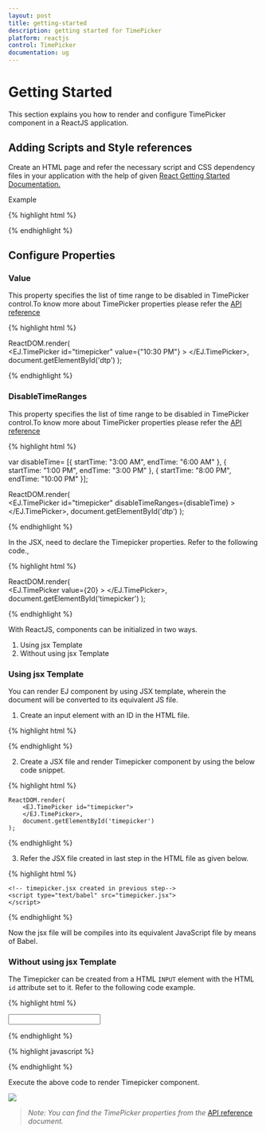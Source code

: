```yaml
---
layout: post
title: getting-started
description: getting started for TimePicker
platform: reactjs
control: TimePicker
documentation: ug
---
```


# Getting Started

This section explains you how to render and configure TimePicker component in a ReactJS application.

## Adding Scripts and Style references

Create an HTML page and refer the necessary script and CSS dependency files in your application with the help of given  [React Getting Started Documentation.](https://help.syncfusion.com/reactjs/overview)

Example

{% highlight html %}
<!DOCTYPE html>
   <html>
     <head>
        <meta name="viewport" content="width=device-width, initial-scale=1.0">
        <meta name="description" content="Essential Studio for React JS">
        <meta name="author" content="Syncfusion">
        <title>Getting Started for TimePicker React JS</title>
        <!-- Essential Studio for JavaScript  theme reference -->
        <link href="http://cdn.syncfusion.com/{{ site.releaseversion }}/js/web/flat-azure/ej.web.all.min.css" rel="stylesheet" />
        <!-- Essential Studio for JavaScript  script references -->
        <script src="http://cdn.syncfusion.com/js/assets/external/jquery-3.0.0.min.js"></script>
         <script src="http://cdn.syncfusion.com/js/assets/external/react.min.js"></script>
        <script src="http://cdn.syncfusion.com/js/assets/external/react-dom.min.js"></script>
        <script src="http://cdn.syncfusion.com/{{ site.releaseversion }}/js/web/ej.web.all.min.js"></script>
        <script src="http://cdn.syncfusion.com/{{ site.releaseversion }}/js/common/ej.web.react.min.js"></script>
        <!-- Add your custom scripts here -->
    </head>
        <body>
        </body>
   </html>

{% endhighlight %}

## Configure Properties

### Value

 This property specifies the list of time range to be disabled in TimePicker control.To know more about TimePicker properties please refer the [API reference](https://help.syncfusion.com/api/js/ejtimepicker)

{% highlight html %}

ReactDOM.render(   
		  <EJ.TimePicker id="timepicker" value={"10:30 PM"} >
</EJ.TimePicker>,
document.getElementById('dtp')
);

{% endhighlight %}

### DisableTimeRanges

 This property specifies the list of time range to be disabled in TimePicker control.To know more about TimePicker properties please refer the [API reference](https://help.syncfusion.com/api/js/ejtimepicker)

{% highlight html %}

var  disableTime= [{ startTime: "3:00 AM", endTime: "6:00 AM" },
                    { startTime: "1:00 PM", endTime: "3:00 PM" },
                    { startTime: "8:00 PM", endTime: "10:00 PM" }];

ReactDOM.render(   
		  <EJ.TimePicker id="timepicker"  disableTimeRanges={disableTime} >
</EJ.TimePicker>,
document.getElementById('dtp')
);

{% endhighlight %}


In the JSX, need to declare the Timepicker properties. Refer to the following code.,

{% highlight html %}

ReactDOM.render(   
        <EJ.TimePicker value={20} >
        </EJ.TimePicker>,
        document.getElementById('timepicker')
    );

{% endhighlight %}

With ReactJS, components can be initialized in two ways. 

1. Using jsx Template
2. Without using jsx Template



### Using jsx Template

You can render EJ component by using JSX template, wherein the document will be converted to its equivalent JS file. 

1. Create an input element with an ID in the HTML file. 

{% highlight html %}

<body>
    <div id="timepicker"></div>
</body>

{% endhighlight %}

2. Create a JSX file and render Timepicker component by using the below code snippet.

{% highlight html %}

    ReactDOM.render(   
        <EJ.TimePicker id="timepicker">
        </EJ.TimePicker>,
        document.getElementById('timepicker')
    );

{% endhighlight %}

3. Refer the JSX file created in last step in the HTML file as given below. 

 {% highlight html %}

<body>
    <div id="timepicker"></div>

    <!-- timepicker.jsx created in previous step-->
    <script type="text/babel" src="timepicker.jsx">
    </script>   
</body>

{% endhighlight %}

Now the jsx file will be compiles into its equivalent JavaScript file by means of Babel. 

### Without using jsx Template

The Timepicker can be created from a HTML `INPUT` element with the HTML `id` attribute set to it. Refer to the following code example.

{% highlight html %}

<body>
    <input id="timepicker"/>
</body>

           
{% endhighlight %}

{% highlight javascript %}

 <script>

 ReactDOM.render(
    React.createElement(EJ.Chart, {id: "timepicker"}       
    ),
	document.getElementById('timepicker')
);      

 </script>

 {% endhighlight %}

Execute the above code to render Timepicker component. 

![](Getting-Started_images/timepicker.png)

> _Note:_ _You can find the TimePicker properties from the_ [API reference](https://help.syncfusion.com/api/js/ejtimepicker) _document._
